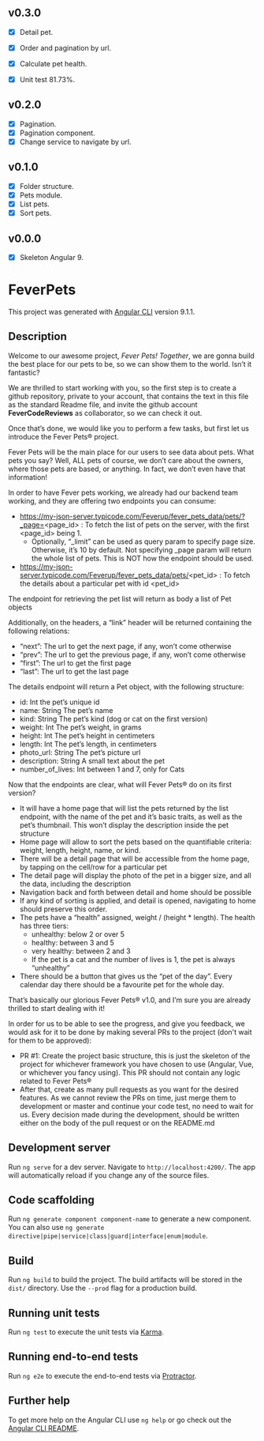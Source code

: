 ## v0.3.0
- [x] Detail pet.
- [x] Order and pagination by url.
- [x] Calculate pet health.
- [x] Unit test 81.73%.


## v0.2.0
- [x] Pagination.
- [x] Pagination component.
- [x] Change service to navigate by url.

## v0.1.0
- [x] Folder structure.
- [x] Pets module.
- [x] List pets.
- [x] Sort pets.

## v0.0.0
- [x] Skeleton Angular 9.

# FeverPets

This project was generated with [Angular CLI](https://github.com/angular/angular-cli) version 9.1.1.

## Description

Welcome to our awesome project, *Fever Pets! Together*, we are gonna build the best place for our pets to be, so we can show them to the world. Isn’t it fantastic?

We are thrilled to start working with you, so the first step is to create a github repository, private to your account, that contains the text in this file as the standard Readme file, and invite the github account **FeverCodeReviews** as collaborator, so we can check it out.

Once that’s done, we would like you to perform a few tasks, but first let us introduce the Fever Pets® project.

Fever Pets will be the main place for our users to see data about pets. What pets you say? Well, ALL pets of course, we don’t care about the owners, where those pets are based, or anything. In fact, we don’t even have that information!

In order to have Fever pets working, we already had our backend team working, and they are offering two endpoints you can consume:
* https://my-json-server.typicode.com/Feverup/fever_pets_data/pets/?_page=<page_id> : To fetch the list of pets on the server, with the first <page_id> being 1.
    * Optionally, “_limit” can be used as query param to specify page size. Otherwise, it’s 10 by default. Not specifying _page param will return the whole list of pets. This is NOT how the endpoint should be used.
* https://my-json-server.typicode.com/Feverup/fever_pets_data/pets/<pet_id> : To fetch the details about a particular pet with id <pet_id>

The endpoint for retrieving the pet list will return as body a list of Pet objects

Additionally, on the headers, a “link” header will be returned containing the following relations:
* “next”: The url to get the next page, if any, won’t come otherwise
* “prev”: The url to get the previous page, if any, won’t come otherwise
* “first”: The url to get the first page
* “last”: The url to get the last page

The details endpoint will return a Pet object, with the following structure:
* id: Int the pet’s unique id
* name: String The pet’s name
* kind: String The pet’s kind (dog or cat on the first version)
* weight: Int The pet’s weight, in grams
* height: Int The pet’s height in centimeters
* length: Int The pet’s length, in centimeters
* photo_url: String The pet’s picture url
* description: String A small text about the pet
* number_of_lives: Int between 1 and 7, only for Cats

Now that the endpoints are clear, what will Fever Pets® do on its first version?
* It will have a home page that will list the pets returned by the list endpoint, with the name of the pet and it’s basic traits, as well as the pet’s thumbnail. This won’t display the description inside the pet structure
* Home page will allow to sort the pets based on the quantifiable criteria: weight, length, height, name, or kind.
* There will be a detail page that will be accessible from the home page, by tapping on the cell/row for a particular pet
* The detail page will display the photo of the pet in a bigger size, and all the data, including the description
* Navigation back and forth between detail and home should be possible
* If any kind of sorting is applied, and detail is opened, navigating to home should preserve this order.
* The pets have a “health” assigned, weight / (height * length). The health has three tiers:
    * unhealthy: below 2 or over 5
    * healthy: between 3 and 5
    * very healthy: between 2 and 3
    * If the pet is a cat and the number of lives is 1, the pet is always “unhealthy”
* There should be a button that gives us the “pet of the day”. Every calendar day there should be a favourite pet for the whole day.

That’s basically our glorious Fever Pets® v1.0, and I’m sure you are already thrilled to start dealing with it!

In order for us to be able to see the progress, and give you feedback, we would ask for it to be done by making several PRs to the project (don't wait for them to be approved):
* PR #1: Create the project basic structure, this is just the skeleton of the project for whichever framework you have chosen to use (Angular, Vue, or whichever you fancy using). This PR should not contain any logic related to Fever Pets®
* After that, create as many pull requests as you want for the desired features. As we cannot review the PRs on time, just merge them to development or master and continue your code test, no need to wait for us. Every decision made during the development, should be written either on the body of the pull request or on the README.md

## Development server

Run `ng serve` for a dev server. Navigate to `http://localhost:4200/`. The app will automatically reload if you change any of the source files.

## Code scaffolding

Run `ng generate component component-name` to generate a new component. You can also use `ng generate directive|pipe|service|class|guard|interface|enum|module`.

## Build

Run `ng build` to build the project. The build artifacts will be stored in the `dist/` directory. Use the `--prod` flag for a production build.

## Running unit tests

Run `ng test` to execute the unit tests via [Karma](https://karma-runner.github.io).

## Running end-to-end tests

Run `ng e2e` to execute the end-to-end tests via [Protractor](http://www.protractortest.org/).

## Further help

To get more help on the Angular CLI use `ng help` or go check out the [Angular CLI README](https://github.com/angular/angular-cli/blob/master/README.md).
